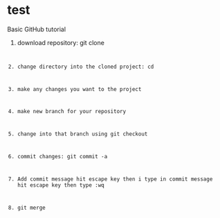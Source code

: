 # test
Basic GitHub tutorial

1) download repository: git clone <code url>

2) change directory into the cloned project: cd <project name>

3) make any changes you want to the project

4) make new branch for your repository

5) change into that branch using git checkout <branch name>

6) commit changes: git commit -a

7) Add commit message
	hit escape key then i
	type in commit message
	hit escape key then type :wq

8) git merge